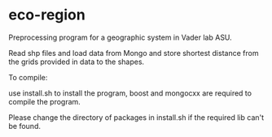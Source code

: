 # eco-region

Preprocessing program for a geographic system in Vader lab ASU.

Read shp files and load data from Mongo and store shortest distance 
from the grids provided in data to the shapes.

To compile:

use install.sh to install the program, boost and mongocxx are required to compile the program.

Please change the directory of packages in install.sh if the required lib can't be found.